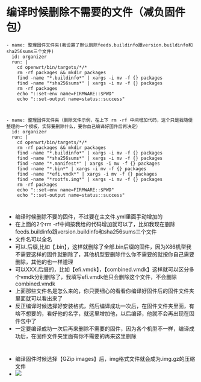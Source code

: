 # 编译时候删除不需要的文件（减负固件包）

    - name: 整理固件文件夹(我设置了默认删除feeds.buildinfo跟version.buildinfo和sha256sums三个文件)
      id: organizer
      run: |
        cd openwrt/bin/targets/*/*
        rm -rf packages && mkdir packages
        find -name "*.buildinfo*" | xargs -i mv -f {} packages
        find -name "*sha256sums*" | xargs -i mv -f {} packages
        rm -rf packages
        echo "::set-env name=FIRMWARE::$PWD"
        echo "::set-output name=status::success"

#


    - name: 整理固件文件夹（删除文件示例，在上下 rm -rf 中间增加代码，这个只是我随便整理的一个模板，实际要删除什么，要你自己编译好固件后再决定）
      id: organizer
      run: |
        cd openwrt/bin/targets/*/*
        rm -rf packages && mkdir packages
        find -name "*.buildinfo*" | xargs -i mv -f {} packages
        find -name "*sha256sums*" | xargs -i mv -f {} packages
        find -name "*.manifest*" | xargs -i mv -f {} packages
        find -name "*.bin*" | xargs -i mv -f {} packages
        find -name "*efi.vmdk*" | xargs -i mv -f {} packages
        find -name "*rootfs.img*" | xargs -i mv -f {} packages
        rm -rf packages
        echo "::set-env name=FIRMWARE::$PWD"
        echo "::set-output name=status::success"
        
 #       
-  编译时候删除不要的固件，不过要在主文件.yml里面手动增加的     
- 在上面的2个rm -rf中间按我给的代码增加就可以了，比如我现在删除feeds.buildinfo跟version.buildinfo和sha256sums三个文件
- 文件名可以全名
- 可以.后缀,比如【.bin】，这样就删除了全部.bin后缀的固件，因为X86机型我不需要这样的固件就删除了，其他机型要删除什么你不需要的就按你自己需要删除，其他的也一样道理
- 可以XXX.后缀的，比如【efi.vmdk】，【combined.vmdk】这样就可以区分多个vmdk分别删除了，我填写efi.vmdk他只会删除这个文件，不会删除combined.vmdk
- 上面那些文件名是怎么来的，你只要细心的看看你编译好固件后的固件文件夹里面就可以看出来了
- 反正编译时候选择好安装格式，然后编译成功一次后，在固件文件夹里面，有啥不想要的，看好他的名字，就这里增加他，以后编译，他就不会再出现在固件包中了
- 一定要编译成功一次后再来删除不需要的固件，因为各个机型不一样，编译成功后，在固件文件夹里面有你不需要的再来这里删除
#
#
#
- 编译固件时候选择【GZip images】后，img格式文件就会成为.img.gz的压缩文件
- <img src="https://github.com/danshui-git/shuoming/blob/master/doc/gujian.png" />
